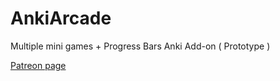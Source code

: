 # AnkiArcade
Multiple mini games + Progress Bars Anki Add-on ( Prototype )

[Patreon page](https://www.patreon.com/posts/ankiarcade-how-94873545?utm_medium=clipboard_copy&utm_source=copyLink&utm_campaign=postshare_creator&utm_content=join_link)
